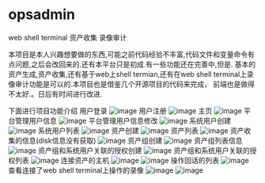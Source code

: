 # opsadmin
web shell terminal 资产收集 录像审计

本项目是本人兴趣想要做的东西,可能之前代码经验不丰富,代码文件和变量命令有点问题,之后会改回来的.还有本平台只是初成.有一些功能还在完善中,但是.
基本的资产生成,资产收集,还有基于web上shell termian,还有在web shell terminal上录像审计功能是可以的.本项目也是借鉴几个开源项目的代码来完成，
 前端也是做得不太好.。日后有时间进行改进.

下面进行项目功能介绍
用户登录
![image](https://github.com/BeerLii/opsadmin/blob/master/ScreenPicture/login.png)
用户注册
![image](https://github.com/BeerLii/opsadmin/blob/master/ScreenPicture/register.png)
主页
![image](https://github.com/BeerLii/opsadmin/blob/master/ScreenPicture/dashboard.png)
平台管理用户信息
![image](https://github.com/BeerLii/opsadmin/blob/master/ScreenPicture/user_info.png)
平台管理用户信息修改
![image](https://github.com/BeerLii/opsadmin/blob/master/ScreenPicture/user_update.png)
系统用户创建
![image](https://github.com/BeerLii/opsadmin/blob/master/ScreenPicture/system_user_create.png)
系统用户列表
![image](https://github.com/BeerLii/opsadmin/blob/master/ScreenPicture/system_user_list.png)
资产创建
![image](https://github.com/BeerLii/opsadmin/blob/master/ScreenPicture/asset_create.png)
资产列表
![image](https://github.com/BeerLii/opsadmin/blob/master/ScreenPicture/asset_list.png)
资产收集的信息(disk信息没有获取)
![image](https://github.com/BeerLii/opsadmin/blob/master/ScreenPicture/asset_info.png)
资产组创建
![image](https://github.com/BeerLii/opsadmin/blob/master/ScreenPicture/asset_group_create.png)
资产组列表信息
![image](https://github.com/BeerLii/opsadmin/blob/master/ScreenPicture/asset_group_list.png)
资产组和系统用户关联的授权创建
![image](https://github.com/BeerLii/opsadmin/blob/master/ScreenPicture/perm_create.png)
资产组和系统用户关联的授权列表
![image](https://github.com/BeerLii/opsadmin/blob/master/ScreenPicture/perm_list.png)
连接资产的主机
![image](https://github.com/BeerLii/opsadmin/blob/master/ScreenPicture/connect_host_list.png)
![image](https://github.com/BeerLii/opsadmin/blob/master/ScreenPicture/connect_host.png)
操作回话的列表
![image](https://github.com/BeerLii/opsadmin/blob/master/ScreenPicture/session_log_list.png)
查看连接了web shell terminal上操作的录像
![image](https://github.com/BeerLii/opsadmin/blob/master/ScreenPicture/session_log_replay1.png)
![image](https://github.com/BeerLii/opsadmin/blob/master/ScreenPicture/session_log_replay2.png)














